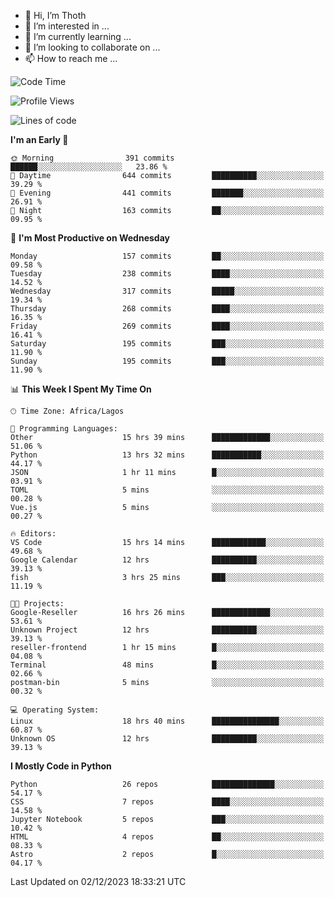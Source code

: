 <!---
thoth2357/thoth2357 is a ✨ special ✨ repository because its `README.md` (this file) appears on your GitHub profile.
You can click the Preview link to take a look at your changes.
--->

- 👋 Hi, I’m Thoth
- 👀 I’m interested in ...
- 🌱 I’m currently learning ...
- 💞️ I’m looking to collaborate on ...
- 📫 How to reach me ...




<!--START_SECTION:waka-->
![Code Time](http://img.shields.io/badge/Code%20Time-2%2C509%20hrs%2045%20mins-blue)

![Profile Views](http://img.shields.io/badge/Profile%20Views-0-blue)

![Lines of code](https://img.shields.io/badge/From%20Hello%20World%20I%27ve%20Written-30.2%20million%20lines%20of%20code-blue)

**I'm an Early 🐤** 

```text
🌞 Morning                391 commits         ██████░░░░░░░░░░░░░░░░░░░   23.86 % 
🌆 Daytime                644 commits         ██████████░░░░░░░░░░░░░░░   39.29 % 
🌃 Evening                441 commits         ███████░░░░░░░░░░░░░░░░░░   26.91 % 
🌙 Night                  163 commits         ██░░░░░░░░░░░░░░░░░░░░░░░   09.95 % 
```
📅 **I'm Most Productive on Wednesday** 

```text
Monday                   157 commits         ██░░░░░░░░░░░░░░░░░░░░░░░   09.58 % 
Tuesday                  238 commits         ████░░░░░░░░░░░░░░░░░░░░░   14.52 % 
Wednesday                317 commits         █████░░░░░░░░░░░░░░░░░░░░   19.34 % 
Thursday                 268 commits         ████░░░░░░░░░░░░░░░░░░░░░   16.35 % 
Friday                   269 commits         ████░░░░░░░░░░░░░░░░░░░░░   16.41 % 
Saturday                 195 commits         ███░░░░░░░░░░░░░░░░░░░░░░   11.90 % 
Sunday                   195 commits         ███░░░░░░░░░░░░░░░░░░░░░░   11.90 % 
```


📊 **This Week I Spent My Time On** 

```text
🕑︎ Time Zone: Africa/Lagos

💬 Programming Languages: 
Other                    15 hrs 39 mins      █████████████░░░░░░░░░░░░   51.06 % 
Python                   13 hrs 32 mins      ███████████░░░░░░░░░░░░░░   44.17 % 
JSON                     1 hr 11 mins        █░░░░░░░░░░░░░░░░░░░░░░░░   03.91 % 
TOML                     5 mins              ░░░░░░░░░░░░░░░░░░░░░░░░░   00.28 % 
Vue.js                   5 mins              ░░░░░░░░░░░░░░░░░░░░░░░░░   00.27 % 

🔥 Editors: 
VS Code                  15 hrs 14 mins      ████████████░░░░░░░░░░░░░   49.68 % 
Google Calendar          12 hrs              ██████████░░░░░░░░░░░░░░░   39.13 % 
fish                     3 hrs 25 mins       ███░░░░░░░░░░░░░░░░░░░░░░   11.19 % 

🐱‍💻 Projects: 
Google-Reseller          16 hrs 26 mins      █████████████░░░░░░░░░░░░   53.61 % 
Unknown Project          12 hrs              ██████████░░░░░░░░░░░░░░░   39.13 % 
reseller-frontend        1 hr 15 mins        █░░░░░░░░░░░░░░░░░░░░░░░░   04.08 % 
Terminal                 48 mins             █░░░░░░░░░░░░░░░░░░░░░░░░   02.66 % 
postman-bin              5 mins              ░░░░░░░░░░░░░░░░░░░░░░░░░   00.32 % 

💻 Operating System: 
Linux                    18 hrs 40 mins      ███████████████░░░░░░░░░░   60.87 % 
Unknown OS               12 hrs              ██████████░░░░░░░░░░░░░░░   39.13 % 
```

**I Mostly Code in Python** 

```text
Python                   26 repos            ██████████████░░░░░░░░░░░   54.17 % 
CSS                      7 repos             ████░░░░░░░░░░░░░░░░░░░░░   14.58 % 
Jupyter Notebook         5 repos             ███░░░░░░░░░░░░░░░░░░░░░░   10.42 % 
HTML                     4 repos             ██░░░░░░░░░░░░░░░░░░░░░░░   08.33 % 
Astro                    2 repos             █░░░░░░░░░░░░░░░░░░░░░░░░   04.17 % 
```




 Last Updated on 02/12/2023 18:33:21 UTC
<!--END_SECTION:waka-->
<!--![](http://github-profile-summary-cards.vercel.app/api/cards/profile-details?username=thoth2357&theme=2077)

![](http://github-profile-summary-cards.vercel.app/api/cards/stats?username=thoth2357&theme=2077)![](http://github-profile-summary-cards.vercel.app/api/cards/productive-time?username=thoth2357&theme=2077&utcOffset=8) -->
